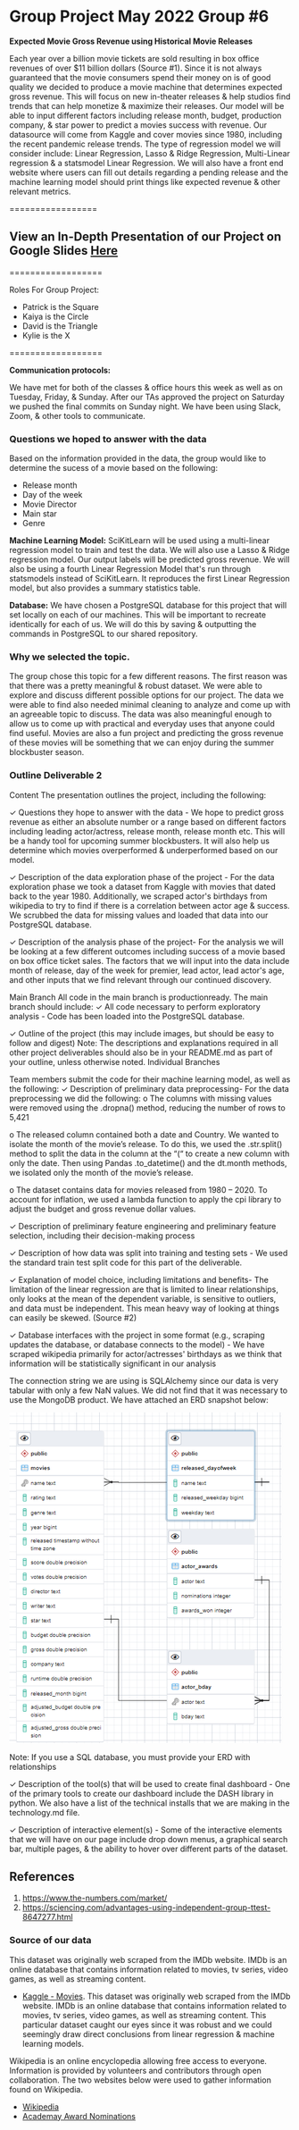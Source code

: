 # Group Project May 2022 Group #6
**Expected Movie Gross
 Revenue using Historical Movie Releases**

Each year over a billion movie tickets are sold resulting in box office revenues of over $11 billion dollars (Source #1). Since it is not always guaranteed that the movie consumers spend their money on is of good quality we decided to produce a movie machine that determines expected gross revenue. This will focus on new in-theater releases & help studios find trends that can help monetize & maximize their releases. Our model will be able to input different factors including release month, budget, production company, & star power to predict a movies success with revenue. Our datasource will come from Kaggle and cover movies since 1980, including the recent pandemic release trends. The type of regression model we will consider include: Linear Regression, Lasso & Ridge Regression, Multi-Linear regression & a statsmodel Linear Regression. We will also have a front end website where users can fill out details regarding a pending release and the machine learning model should print things like expected revenue & other relevant metrics.

=================
## View an In-Depth Presentation of our Project on Google Slides [Here](https://docs.google.com/presentation/d/19gyoO1Xixo4S4uNQXGSk6etrtWgv2QRmYCXpXCZC0VE/edit#slide=id.p)
==================

Roles For Group Project:
- Patrick is the Square 
- Kaiya is the Circle
- David is the Triangle
- Kylie is the X
<!-- We were each responsible for an branch during the first segment:
![](https://github.com/PDob02/Group_Project_May_2022/blob/pdobry/segment_1/Images/Git_Branches_Segment_1.png) -->
==================

**Communication protocols:**

We have met for both of the classes & office hours this week as well as on Tuesday, Friday, & Sunday. After our TAs approved the project on Saturday we pushed the final commits on Sunday night. We have been using Slack, Zoom, & other tools to communicate. 

### Questions we hoped to answer with the data

Based on the information provided in the data, the group would like to determine the sucess of a movie based on the following:
* Release month
* Day of the week
* Movie Director
* Main star
* Genre

**Machine Learning Model:**
SciKitLearn  will be used using a multi-linear regression model to train and test the data. We will also use a Lasso & Ridge regression model. Our output labels will be predicted gross revenue. We will also be using a fourth Linear Regression Model that's run through statsmodels instead of SciKitLearn. It reproduces the first Linear Regression model, but also provides a summary statistics table.

**Database:** We have chosen a PostgreSQL database for this project that will set locally on each of our machines. This will be important to recreate identically for each of us. We will do this by saving & outputting the commands in PostgreSQL to our shared repository. 

### Why we selected the topic.
The group chose this topic for a few different reasons.  The first reason was that there was a pretty meaningful & robust dataset. We were able to explore and discuss different possible options for our project. The data we were able to find also needed minimal cleaning to analyze and come up with an agreeable topic to discuss. The data was also meaningful enough to allow us to come up with practical and everyday uses that anyone could find useful. Movies are also a fun project and predicting the gross revenue of these movies will be something that we can enjoy during the summer blockbuster season. 

### Outline Deliverable 2 ### 
Content
The presentation outlines the project,
including the following:
<!-- ✓ Selected topic - Data analysis for Movies -->
<!-- ✓ Reason why they selected their topic - Fun topic- we explained this in the first readme -->
<!-- ✓ Description of their source of data- Kaggle done -->
✓ Questions they hope to answer with
the data - We hope to predict gross revenue as either an absolute number or a range based on different factors including leading actor/actress, release month, release month etc. This will be a handy tool for upcoming summer blockbusters. It will also help us determine which movies overperformed & underperformed based on our model.

✓ Description of the data exploration
phase of the project - For the data exploration phase we took a dataset from Kaggle with movies that dated back to the year 1980. Additionally, we scraped actor's birthdays from wikipedia to try to find if there is a correlation between actor age & success. We scrubbed the data for missing values and loaded that data into our PostgreSQL database. 

✓ Description of the analysis phase of
the project- 
For the analysis we will be looking at a few different outcomes including success of a movie based on box office ticket sales. The factors that we will input into the data include month of release, day of the week for premier, lead actor, lead actor's age, and other inputs that we find relevant through our continued discovery.  

Main Branch All code in the main branch is productionready.
The main branch should include: ✓ All code necessary to perform
exploratory analysis - Code has been loaded into the PostgreSQL database.

<!-- ✓ Description of the communication
protocols - DONE -->

✓ Outline of the project (this may include
images, but should be easy to follow and
digest)
Note: The descriptions and explanations
required in all other project deliverables
should also be in your README.md as
part of your outline, unless otherwise
noted.
Individual Branches 

<!-- ✓ At least one branch for each team member with 4 commits each - Satisfied -->
<!-- 
✓ Each team member has at least four
commits for the duration of the second
segment (eight total commits per person) Yes -->

Team members submit the code for their machine learning model, as well as the
following:
✓ Description of preliminary data
preprocessing- For the data preprocessing we did the following:
o   The columns with missing values were removed using the .dropna() method, reducing the number of rows to 5,421

o   The released column contained both a date and Country. We wanted to isolate the month of the movie’s release. To do this, we used the .str.split() method to split the data in the column at the “(“ to create a new column with only the date. Then using Pandas .to_datetime() and the dt.month methods, we isolated only the month of the movie’s release.

o   The dataset contains data for movies released from 1980 – 2020. To account for inflation, we used a lambda function to apply the cpi library to adjust the budget and gross revenue dollar values.


✓ Description of preliminary feature
engineering and preliminary feature
selection, including their decision-making
process 

✓ Description of how data was split into
training and testing sets - We used the standard train test split code for this part of the deliverable. 

✓ Explanation of model choice, including limitations and benefits- 
The limitation of the linear regression are that is limited to linear relationships, only looks at the mean of the dependent variable, is sensitive to outliers, and data must be independent. This mean heavy way of looking at things can easily be skewed. (Source #2)
<!-- 
Team members present a fully integrated
database.
✓ Database stores static data for use
during the project - Satisfied with Postgres -->
✓ Database interfaces with the project in
some format (e.g., scraping updates the
database, or database connects to the
model) - We have scraped wikipedia primarily for actor/actresses' birthdays as we think that information will be statistically significant in our analysis 

<!-- ✓ Includes at least two tables (or
collections, if using MongoDB)  -->
<!-- 
✓ Includes at least one join using the
database language (not including any
joins in Pandas) The database language we are using is SQL via PostgreSQL -->

The connection string we are using is SQLAlchemy since our data is very tabular with only a few NaN values. We did not find that it was necessary to use the MongoDB product. We have attached an ERD snapshot below:

![](https://github.com/PDob02/Group_Project_May_2022/blob/main/Images/moviesERD.png)

Note: If you use a SQL database, you
must provide your ERD with relationships

<!-- A blueprint for the dashboard is created
and includes all of the following:
✓ Storyboard on Google Slide(s) - Done? -->

✓ Description of the tool(s) that will be
used to create final dashboard - One of the primary tools to create our dashboard include the DASH library in python. We also have a list of the technical installs that we are making in the technology.md file. 

✓ Description of interactive element(s) - Some of the interactive elements that we will have on our page include drop down menus, a graphical search bar, multiple pages, & the ability to hover over different parts of the dataset. 

## References
1. https://www.the-numbers.com/market/
2. https://sciencing.com/advantages-using-independent-group-ttest-8647277.html 

### Source of our data
This dataset was originally web scraped from the IMDb website.  IMDb is an online database that contains information related to movies, tv series, video games, as well as streaming content.

* [Kaggle - Movies](https://www.kaggle.com/datasets/danielgrijalvas/movies). This dataset was originally web scraped from the IMDb website.  IMDb is an online database that contains information related to movies, tv series, video games, as well as streaming content. This particular dataset caught our eyes since it was robust and we could seemingly draw direct conclusions from linear regression & machine learning models.

Wikipedia is an online encyclopedia allowing free access to everyone.  Information is provided by volunteers and contributors through open collaboration.  The two websites below were used to gather information found on Wikipedia.

* [Wikipedia](https://en.wikipedia.org/wiki/Main_Page)
* [Academay Award Nominations](https://en.wikipedia.org/wiki/List_of_actors_with_Academy_Award_nominations#List_of_actors)

